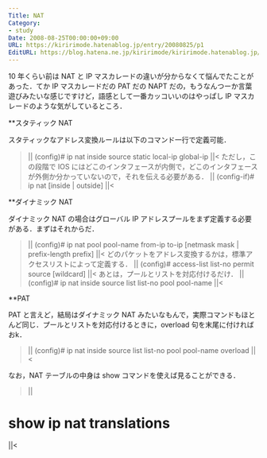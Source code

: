 ```yaml
---
Title: NAT
Category:
- study
Date: 2008-08-25T00:00:00+09:00
URL: https://kiririmode.hatenablog.jp/entry/20080825/p1
EditURL: https://blog.hatena.ne.jp/kiririmode/kiririmode.hatenablog.jp/atom/entry/8454420450078214296
---
```


10 年くらい前は NAT と IP マスカレードの違いが分からなくて悩んでたことがあった．てか IP マスカレードだの PAT だの NAPT だの，もうなんつーか言葉遊びみたいな感じですけど，語感として一番カッコいいのはやっぱし IP マスカレードのような気がしているところ．

**スタティック NAT

スタティックなアドレス変換ルールは以下のコマンド一行で定義可能．
>||
(config)# ip nat inside source static local-ip global-ip
||<
ただし，この段階で IOS にはどこのインタフェースが内側で，どこのインタフェースが外側か分かっていないので，それを伝える必要がある．
>||
(config-if)# ip nat [inside | outside]
||<

**ダイナミック NAT

ダイナミック NAT の場合はグローバル IP アドレスプールをまず定義する必要がある．まずはそれからだ．
>||
(config)# ip nat pool pool-name from-ip to-ip [netmask mask | prefix-length prefix]
||<
どのパケットをアドレス変換するかは，標準アクセスリストによって定義する．
>||
(config)# access-list list-no permit source [wildcard]
||<
あとは，プールとリストを対応付けるだけ．
>||
(config)# ip nat inside source list list-no pool pool-name
||<

**PAT

PAT と言えど，結局はダイナミック NAT みたいなもんで，実際コマンドもほとんど同じ．プールとリストを対応付けるときに，overload 句を末尾に付ければおk．
>||
(config)# ip nat inside source list list-no pool pool-name overload
||<

なお，NAT テーブルの中身は show コマンドを使えば見ることができる．
>||
# show ip nat translations
||<
